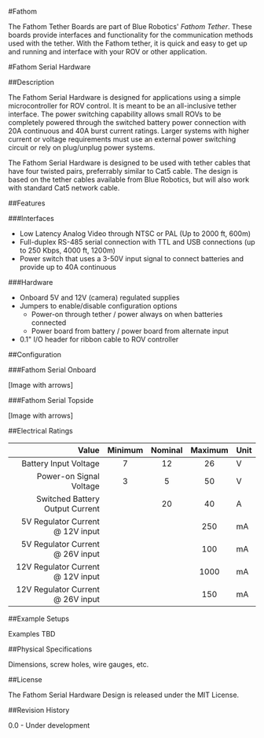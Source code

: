 #Fathom

The Fathom Tether Boards are part of Blue Robotics' *Fathom Tether*. These boards provide interfaces and functionality for the communication methods used with the tether. With the Fathom tether, it is quick and easy to get up and running and interface with your ROV or other application.

#Fathom Serial Hardware

##Description

The Fathom Serial Hardware is designed for applications using a simple microcontroller for ROV control. It is meant to be an all-inclusive tether interface. The power switching capability allows small ROVs to be completely powered through the switched battery power connection with 20A continuous and 40A burst current ratings. Larger systems with higher current or voltage requirements must use an external power switching circuit or rely on plug/unplug power systems.

The Fathom Serial Hardware is designed to be used with tether cables that have four twisted pairs, preferrably similar to Cat5 cable. The design is based on the tether cables available from Blue Robotics, but will also work with standard Cat5 network cable.

##Features 

###Interfaces
* Low Latency Analog Video through NTSC or PAL (Up to 2000 ft, 600m)
* Full-duplex RS-485 serial connection with TTL and USB connections (up to 250 Kbps, 4000 ft, 1200m)
* Power switch that uses a 3-50V input signal to connect batteries and provide up to 40A continuous

###Hardware
* Onboard 5V and 12V (camera) regulated supplies
* Jumpers to enable/disable configuration options
	* Power-on through tether / power always on when batteries connected
	* Power board from battery / power board from alternate input
* 0.1" I/O header for ribbon cable to ROV controller

##Configuration

###Fathom Serial Onboard

[Image with arrows]

###Fathom Serial Topside

[Image with arrows]

##Electrical Ratings

| Value                              | Minimum | Nominal | Maximum | Unit    |
|-----------------------------------:|:-------:|:-------:|:-------:|:--------|
| Battery Input Voltage              | 7       | 12      | 26      | V       |
| Power-on Signal Voltage            | 3       | 5       | 50      | V       |
| Switched Battery Output Current    |         | 20      | 40      | A       |
| 5V Regulator Current @ 12V input   |         |         | 250     | mA      |
| 5V Regulator Current @ 26V input   |         |         | 100     | mA      |
| 12V Regulator Current @ 12V input  |         |         | 1000    | mA      |
| 12V Regulator Current @ 26V input  |         |         | 150     | mA      |

##Example Setups

Examples TBD

##Physical Specifications

Dimensions, screw holes, wire gauges, etc.

##License

The Fathom Serial Hardware Design is released under the MIT License.

##Revision History

0.0 - Under development